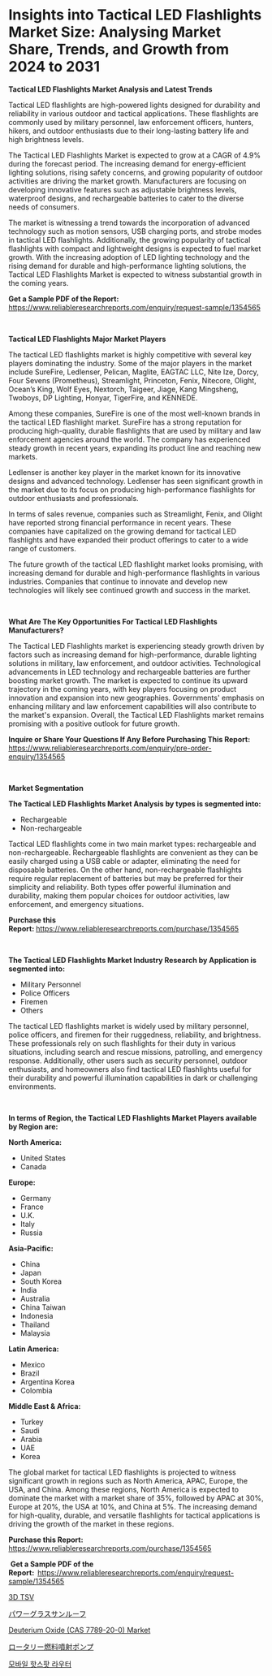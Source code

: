 <p><h1>Insights into Tactical LED Flashlights Market Size: Analysing Market Share, Trends, and Growth from 2024 to 2031</h1></p><p><strong>Tactical LED Flashlights Market Analysis and Latest Trends</strong></p>
<p><p>Tactical LED flashlights are high-powered lights designed for durability and reliability in various outdoor and tactical applications. These flashlights are commonly used by military personnel, law enforcement officers, hunters, hikers, and outdoor enthusiasts due to their long-lasting battery life and high brightness levels.</p><p>The Tactical LED Flashlights Market is expected to grow at a CAGR of 4.9% during the forecast period. The increasing demand for energy-efficient lighting solutions, rising safety concerns, and growing popularity of outdoor activities are driving the market growth. Manufacturers are focusing on developing innovative features such as adjustable brightness levels, waterproof designs, and rechargeable batteries to cater to the diverse needs of consumers.</p><p>The market is witnessing a trend towards the incorporation of advanced technology such as motion sensors, USB charging ports, and strobe modes in tactical LED flashlights. Additionally, the growing popularity of tactical flashlights with compact and lightweight designs is expected to fuel market growth. With the increasing adoption of LED lighting technology and the rising demand for durable and high-performance lighting solutions, the Tactical LED Flashlights Market is expected to witness substantial growth in the coming years.</p></p>
<p><strong>Get a Sample PDF of the Report:&nbsp;</strong> <a href="https://www.reliableresearchreports.com/enquiry/request-sample/1354565">https://www.reliableresearchreports.com/enquiry/request-sample/1354565</a></p>
<p>&nbsp;</p>
<p><strong>Tactical LED Flashlights Major Market Players</strong></p>
<p><p>The tactical LED flashlights market is highly competitive with several key players dominating the industry. Some of the major players in the market include SureFire, Ledlenser, Pelican, Maglite, EAGTAC LLC, Nite Ize, Dorcy, Four Sevens (Prometheus), Streamlight, Princeton, Fenix, Nitecore, Olight, Ocean’s King, Wolf Eyes, Nextorch, Taigeer, Jiage, Kang Mingsheng, Twoboys, DP Lighting, Honyar, TigerFire, and KENNEDE.</p><p>Among these companies, SureFire is one of the most well-known brands in the tactical LED flashlight market. SureFire has a strong reputation for producing high-quality, durable flashlights that are used by military and law enforcement agencies around the world. The company has experienced steady growth in recent years, expanding its product line and reaching new markets.</p><p>Ledlenser is another key player in the market known for its innovative designs and advanced technology. Ledlenser has seen significant growth in the market due to its focus on producing high-performance flashlights for outdoor enthusiasts and professionals.</p><p>In terms of sales revenue, companies such as Streamlight, Fenix, and Olight have reported strong financial performance in recent years. These companies have capitalized on the growing demand for tactical LED flashlights and have expanded their product offerings to cater to a wide range of customers.</p><p>The future growth of the tactical LED flashlight market looks promising, with increasing demand for durable and high-performance flashlights in various industries. Companies that continue to innovate and develop new technologies will likely see continued growth and success in the market.</p></p>
<p>&nbsp;</p>
<p><strong>What Are The Key Opportunities For Tactical LED Flashlights Manufacturers?</strong></p>
<p><p>The Tactical LED Flashlights market is experiencing steady growth driven by factors such as increasing demand for high-performance, durable lighting solutions in military, law enforcement, and outdoor activities. Technological advancements in LED technology and rechargeable batteries are further boosting market growth. The market is expected to continue its upward trajectory in the coming years, with key players focusing on product innovation and expansion into new geographies. Governments' emphasis on enhancing military and law enforcement capabilities will also contribute to the market's expansion. Overall, the Tactical LED Flashlights market remains promising with a positive outlook for future growth.</p></p>
<p><strong>Inquire or Share Your Questions If Any Before Purchasing This Report:</strong> <a href="https://www.reliableresearchreports.com/enquiry/pre-order-enquiry/1354565">https://www.reliableresearchreports.com/enquiry/pre-order-enquiry/1354565</a></p>
<p>&nbsp;</p>
<p><strong>Market Segmentation</strong></p>
<p><strong>The Tactical LED Flashlights Market Analysis by types is segmented into:</strong></p>
<p><ul><li>Rechargeable</li><li>Non-rechargeable</li></ul></p>
<p><p>Tactical LED flashlights come in two main market types: rechargeable and non-rechargeable. Rechargeable flashlights are convenient as they can be easily charged using a USB cable or adapter, eliminating the need for disposable batteries. On the other hand, non-rechargeable flashlights require regular replacement of batteries but may be preferred for their simplicity and reliability. Both types offer powerful illumination and durability, making them popular choices for outdoor activities, law enforcement, and emergency situations.</p></p>
<p><strong>Purchase this Report:&nbsp;</strong><a href="https://www.reliableresearchreports.com/purchase/1354565">https://www.reliableresearchreports.com/purchase/1354565</a></p>
<p>&nbsp;</p>
<p><strong>The Tactical LED Flashlights Market Industry Research by Application is segmented into:</strong></p>
<p><ul><li>Military Personnel</li><li>Police Officers</li><li>Firemen</li><li>Others</li></ul></p>
<p><p>The tactical LED flashlights market is widely used by military personnel, police officers, and firemen for their ruggedness, reliability, and brightness. These professionals rely on such flashlights for their duty in various situations, including search and rescue missions, patrolling, and emergency response. Additionally, other users such as security personnel, outdoor enthusiasts, and homeowners also find tactical LED flashlights useful for their durability and powerful illumination capabilities in dark or challenging environments.</p></p>
<p>&nbsp;</p>
<p><strong>In terms of Region, the Tactical LED Flashlights Market Players available by Region are:</strong></p>
<p>
    <p> <strong> North America: </strong>
        <ul>
            <li>United States</li>
            <li>Canada</li>
        </ul>
        </p> 
    <p> <strong> Europe: </strong>
        <ul>
            <li>Germany</li>
            <li>France</li>
            <li>U.K.</li>
            <li>Italy</li>
            <li>Russia</li>
        </ul>
        </p> 
    <p> <strong> Asia-Pacific: </strong>
        <ul>
            <li>China</li>
            <li>Japan</li>
            <li>South Korea</li>
            <li>India</li>
            <li>Australia</li>
            <li>China Taiwan</li>
            <li>Indonesia</li>
            <li>Thailand</li>
            <li>Malaysia</li>
        </ul>
        </p> 
    <p> <strong> Latin America: </strong>
        <ul>
            <li>Mexico</li>
            <li>Brazil</li>
            <li>Argentina Korea</li>
            <li>Colombia</li>
        </ul>
        </p> 
    <p> <strong> Middle East & Africa: </strong>
        <ul>
            <li>Turkey</li>
            <li>Saudi</li>
            <li>Arabia</li>
            <li>UAE</li>
            <li>Korea</li>
        </ul>
    </p>
    </p>
<p><p>The global market for tactical LED flashlights is projected to witness significant growth in regions such as North America, APAC, Europe, the USA, and China. Among these regions, North America is expected to dominate the market with a market share of 35%, followed by APAC at 30%, Europe at 20%, the USA at 10%, and China at 5%. The increasing demand for high-quality, durable, and versatile flashlights for tactical applications is driving the growth of the market in these regions.</p></p>
<p><strong>Purchase this Report: </strong><a href="https://www.reliableresearchreports.com/purchase/1354565">https://www.reliableresearchreports.com/purchase/1354565</a></p>
<p>&nbsp;<strong>Get a Sample PDF of the Report:&nbsp;&nbsp;</strong><a href="https://www.reliableresearchreports.com/enquiry/request-sample/1354565">https://www.reliableresearchreports.com/enquiry/request-sample/1354565</a></p>
<p><strong></strong></p>
<p><p><a href="https://github.com/nuekbpymrrz5/Market-Research-Report-List-1/blob/main/26879215637.md">3D TSV</a></p><p><a href="https://github.com/hilmi-2a/Market-Research-Report-List-1/blob/main/56218756261.md">パワーグラスサンルーフ</a></p><p><a href="https://issuu.com/reportprime-2/docs/deuterium-oxide-cas-7789-20-0-market-size-2030.ppt">Deuterium Oxide (CAS 7789-20-0) Market</a></p><p><a href="https://github.com/jkjreqjscoxx7/Market-Research-Report-List-1/blob/main/89762146260.md">ロータリー燃料噴射ポンプ</a></p><p><a href="https://github.com/BrettWeberrt8767765/Market-Research-Report-List-1/blob/main/78316985638.md">모바일 핫스팟 라우터</a></p></p>